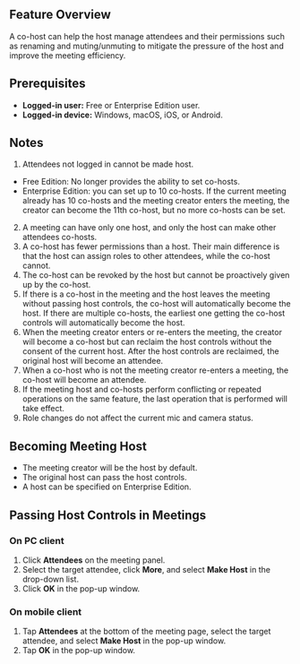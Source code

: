 ## Feature Overview
A co-host can help the host manage attendees and their permissions such as renaming and muting/unmuting to mitigate the pressure of the host and improve the meeting efficiency.

## Prerequisites
- **Logged-in user:** Free or Enterprise Edition user.
- **Logged-in device:** Windows, macOS, iOS, or Android.

## Notes
1. Attendees not logged in cannot be made host.
 - Free Edition: No longer provides the ability to set co-hosts.
 - Enterprise Edition: you can set up to 10 co-hosts. If the current meeting already has 10 co-hosts and the meeting creator enters the meeting, the creator can become the 11th co-host, but no more co-hosts can be set.
2. A meeting can have only one host, and only the host can make other attendees co-hosts.
3. A co-host has fewer permissions than a host. Their main difference is that the host can assign roles to other attendees, while the co-host cannot.
4. The co-host can be revoked by the host but cannot be proactively given up by the co-host.
5. If there is a co-host in the meeting and the host leaves the meeting without passing host controls, the co-host will automatically become the host. If there are multiple co-hosts, the earliest one getting the co-host controls will automatically become the host.
6. When the meeting creator enters or re-enters the meeting, the creator will become a co-host but can reclaim the host controls without the consent of the current host. After the host controls are reclaimed, the original host will become an attendee.
7. When a co-host who is not the meeting creator re-enters a meeting, the co-host will become an attendee.
8. If the meeting host and co-hosts perform conflicting or repeated operations on the same feature, the last operation that is performed will take effect.
9. Role changes do not affect the current mic and camera status.

## Becoming Meeting Host
- The meeting creator will be the host by default.
- The original host can pass the host controls.
- A host can be specified on Enterprise Edition.

## Passing Host Controls in Meetings
### On PC client
1. Click **Attendees** on the meeting panel.
2. Select the target attendee, click **More**, and select **Make Host** in the drop-down list.
3. Click **OK** in the pop-up window.

### On mobile client
1. Tap **Attendees** at the bottom of the meeting page, select the target attendee, and select **Make Host** in the pop-up window.
2. Tap **OK** in the pop-up window.
